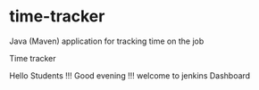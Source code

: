 # time-tracker
Java (Maven) application for tracking time on the job

Time tracker

Hello Students !!! Good evening !!! welcome to jenkins Dashboard
